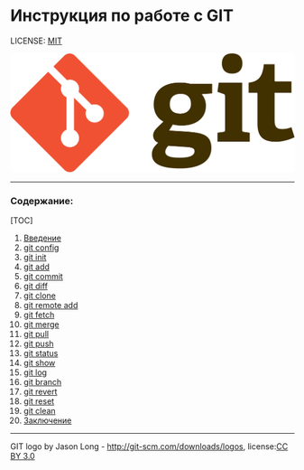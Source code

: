 # Инструкция по работе с GIT

LICENSE: [MIT](./license.md)

![git-logo](./git_logo.png)

-------

### Содержание:
[TOC]

1. [Введение](./intro.md)
2. [git config](./config.md)
3. [git init](./init.md)
4. [git add](./add.md)
5. [git commit](./commit.md)
6. [git diff](./diff.md)
7. [git clone](./clone.md)
8. [git remote add](./remoteadd.md)
9. [git fetch](./fetch.md)
10. [git merge](./merge.md)
11. [git pull](./pull.md)
12. [git push](./push.md)
13. [git status](./status.md)
14. [git show](./show.md)
15. [git log](./log.md)
16. [git branch](./branch.md)
17. [git revert](./revert.md)
18. [git reset](./reset.md)
19. [git clean](./clean.md)
20. [Заключение](./conclusion.md)


-------

GIT logo by Jason Long - http://git-scm.com/downloads/logos, license:[СС BY 3.0](https://creativecommons.org/licenses/by/3.0/)
